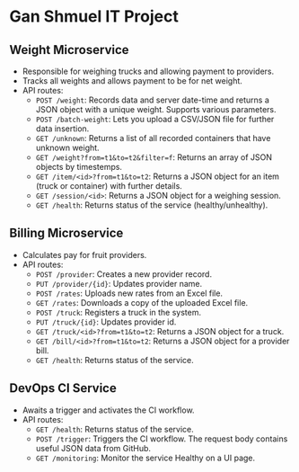 # Gan Shmuel IT Project

## Weight Microservice

- Responsible for weighing trucks and allowing payment to providers.
- Tracks all weights and allows payment to be for net weight.
- API routes:
  - `POST /weight`: Records data and server date-time and returns a JSON object with a unique weight. Supports various parameters.
  - `POST /batch-weight`: Lets you upload a CSV/JSON file for further data insertion.
  - `GET /unknown`: Returns a list of all recorded containers that have unknown weight.
  - `GET /weight?from=t1&to=t2&filter=f`: Returns an array of JSON objects by timestemps.
  - `GET /item/<id>?from=t1&to=t2`: Returns a JSON object for an item (truck or container) with further details.
  - `GET /session/<id>`: Returns a JSON object for a weighing session.
  - `GET /health`: Returns status of the service (healthy/unhealthy).

## Billing Microservice

- Calculates pay for fruit providers.
- API routes:
  - `POST /provider`: Creates a new provider record.
  - `PUT /provider/{id}`: Updates provider name.
  - `POST /rates`: Uploads new rates from an Excel file.
  - `GET /rates`: Downloads a copy of the uploaded Excel file.
  - `POST /truck`: Registers a truck in the system.
  - `PUT /truck/{id}`: Updates provider id.
  - `GET /truck/<id>?from=t1&to=t2`: Returns a JSON object for a truck.
  - `GET /bill/<id>?from=t1&to=t2`: Returns a JSON object for a provider bill.
  - `GET /health`: Returns status of the service.

## DevOps CI Service

- Awaits a trigger and activates the CI workflow.
- API routes:
  - `GET /health`: Returns status of the service.
  - `POST /trigger`: Triggers the CI workflow. The request body contains useful JSON data from GitHub.
  - `GET /monitoring`: Monitor the service Healthy on a UI page.
